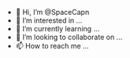 - 👋 Hi, I’m @SpaceCapn
- 👀 I’m interested in ...
- 🌱 I’m currently learning ...
- 💞️ I’m looking to collaborate on ...
- 📫 How to reach me ...

<!---
SpaceCapn/SpaceCapn is a ✨ special ✨ repository because its `README.md` (this file) appears on your GitHub profile.
You can click the Preview link to take a look at your changes.
--->
